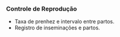 ### Controle de Reprodução

- Taxa de prenhez e intervalo entre partos.
- Registro de inseminações e partos.